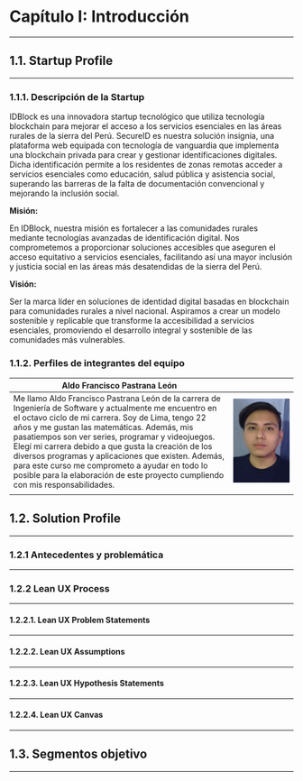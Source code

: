 # Capítulo I: Introducción
---
## 1.1. Startup Profile
---
### 1.1.1. Descripción de la Startup

IDBlock es una innovadora startup tecnológico que utiliza tecnología blockchain para mejorar el acceso a los servicios esenciales en las áreas rurales de la sierra del Perú. SecureID es nuestra solución insignia, una plataforma web equipada con tecnología de vanguardia que implementa una blockchain privada para crear y gestionar identificaciones digitales. Dicha identificación permite a los residentes de zonas remotas acceder a servicios esenciales como educación, salud pública y asistencia social, superando las barreras de la falta de documentación convencional y mejorando la inclusión social.

**Misión:**

En IDBlock, nuestra misión es fortalecer a las comunidades rurales mediante tecnologías avanzadas de identificación digital. Nos comprometemos a proporcionar soluciones accesibles que aseguren el acceso equitativo a servicios esenciales, facilitando así una mayor inclusión y justicia social en las áreas más desatendidas de la sierra del Perú.

**Visión:**

Ser la marca líder en soluciones de identidad digital basadas en blockchain para comunidades rurales a nivel nacional. Aspiramos a crear un modelo sostenible y replicable que transforme la accesibilidad a servicios esenciales, promoviendo el desarrollo integral y sostenible de las comunidades más vulnerables.

### 1.1.2. Perfiles de integrantes del equipo
| Aldo Francisco Pastrana León |  |
|----------|----------|
|Me llamo Aldo Francisco Pastrana León de la carrera de Ingeniería de Software y actualmente me encuentro en el octavo ciclo de mi carrera. Soy de Lima, tengo 22 años y me gustan las matemáticas. Además, mis pasatiempos son ver series, programar y videojuegos. Elegí mi carrera debido a que gusta la creación de los diversos programas y aplicaciones que existen. Además, para este curso me comprometo a ayudar en todo lo posible para la elaboración de este proyecto cumpliendo con mis responsabilidades.| <img src="./assets/1.1.2.PerfilesDeIntegrantes/AldoPastrana.png" width="1300"/>|
|||

## 1.2. Solution Profile
---
### 1.2.1 Antecedentes y problemática
---
### 1.2.2 Lean UX Process
---
#### 1.2.2.1. Lean UX Problem Statements
---
#### 1.2.2.2. Lean UX Assumptions
---
#### 1.2.2.3. Lean UX Hypothesis Statements
---
#### 1.2.2.4. Lean UX Canvas
---
## 1.3. Segmentos objetivo
---